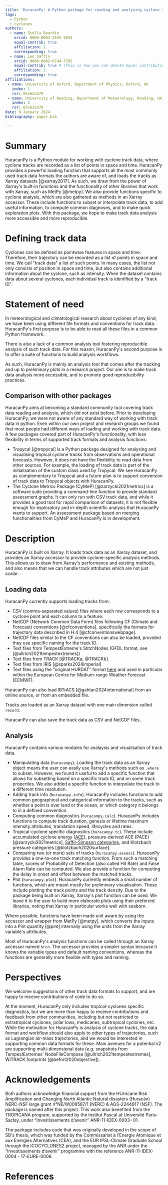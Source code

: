 ```yaml
---
title: 'HuracanPy: A Python package for reading and analysing cyclone tracks'
tags:
  - Python
  - cyclones
authors:
  - name: Stella Bourdin
    orcid: 0000-0003-2635-5654
    equal-contrib: true
    affiliation: 1 
    corresponding: true
  - name: Leo Saffin
    orcid: 0000-0002-6744-7785
    equal-contrib: true # (This is how you can denote equal contributions between multiple authors)
    affiliation: 2
    corresponding: true
affiliations:
 - name: University of Oxford, Department of Physics, Oxford, UK
   index: 1
   ror: 05v62cm79
 - name: University of Reading, Department of Meteorology, Reading, UK # Please adjust
   index: 2
   ror: 05v62cm79
date: 8 January 2024
bibliography: paper.bib

---
```


# Summary

HuracanPy is a Python module for working with cyclone track data, where cyclone tracks are recorded as a list of points in space and time. 
HuracanPy provides a powerful loading function that supports all the most commonly used track data formats the authors are aware of, and loads the tracks as Xarray datasets [@xarray2017].
As such, we draw from the power of Xarray's built-in functions and the functionality of other libraries that work with Xarray, such as MetPy [@metpy]. 
We also provide functions specific to cyclone analysis, which are also gathered as methods in an Xarray accessor. 
These include functions to subset or interpolate track data, to add useful information, to compute common diagnoses, and to make quick exploration plots. 
With this package, we hope to make track data analysis more accessible and more reproducible. 

# Defining track data

Cyclones can be defined as pointwise features in space and time. 
Therefore, their trajectory can be recorded as a list of points in space and time. 
We call "track data" a list of such points. 
In many cases, the list not only consists of position in space and time, but also contains additional information about the cyclone, such as intensity. 
When the dataset contains data about several cyclones, each individual track is identified by a "track ID". 

# Statement of need

In meteorological and climatological research about cyclones of any kind, 
we have been using different file formats and conventions for track data. 
HuracanPy's first purpose is to be able to read all these files in a common Python framework. 

There is also a lack of a common analysis tool fostering reproducible analysis of such track data. 
For this reason, HuracanPy's second purpose is to offer a suite of functions to build analysis workflows. 

As such, HuracanPy is mainly an analysis tool that comes after the tracking and up to preliminary plots in a research project. 
Our aim is to make track data analysis more accessible, and to promote good reproducibility practices. 

## Comparison with other packages
HuracanPy aims at becoming a standard community tool covering track data reading and analysis, which did not exist before.
Prior to developing HuracanPy, we were not aware of any standard way of working with track data in python.
Even within our own project and research groups we found that most people had different ways of loading and working with track data.
A few packages covered part of HuracanPy's functionality, with less flexibility in terms of supported track formats and analysis functions:

* Tropycal [@tropycal] is a Python package designed for analysing and visualising tropical cyclone tracks from observations and operational forecasts. However, it does not have the flexibility to read data from other sources. For example, the loading of track data is part of the initialisation of the custom class used by Tropycal. We see HuracanPy as complementary to Tropycal and a future plan is to support conversion of track data to Tropycal objects with HuracanPy.
* The Cyclone Metrics Package (CyMeP) [@zarzycki2021metrics] is a software suite providing a command-line function to provide standard assessment graphs. It can only run with CSV track data, and while it provides a good tool for rapid comparison of datasets, it is not flexible enough for exploratory and in-depth scientific analysis that HuracanPy wants to support. An assessment package based on merging functionalities from CyMeP and HuracanPy is in development. 

# Description

HuracanPy is built on Xarray. It loads track data as an Xarray dataset, and provides an Xarray accessor to provide cyclone-specific analysis methods. 
This allows us to draw from Xarray's performance and existing methods, and also means that we can handle track attributes which are not just scalar.

## Loading data

HuracanPy currently supports loading tracks from:

* CSV (comma-separated values) files where each row corresponds to a cyclone point and each column to a feature.  
* NetCDF (Network Common Data Form) files following CF (Climate and Forecast) conventions [@cfconventions], specifically the formats for trajectory data described in H.4 [@cfconventionswebpage].
* NetCDF files similar to the CF conventions can also be loaded, provided they use specific naming for the track ID.
* Text files from TempestExtreme's StitchNodes (GFDL format, see [@ullrich2021tempestextremes])
* Text files from TRACK [@TRACKa; @TRACKb]
* Text files from IRIS [@sparks2024imperial]
* Text files using the "original HURDAT" format [here](https://www.aoml.noaa.gov/hrd/data_sub/hurdat.html) and used in particular within the European Centre for Medium-range Weather Forecast (ECMWF).

HuracanPy can also load IBTrACS [@gahtan2024international] from an online source, or from an embedded file. 

Tracks are loaded as an Xarray dataset with one main dimension called `record`. 

HuracanPy can also save the track data as CSV and NetCDF files. 

## Analysis
HuracanPy contains various modules for analaysis and visualisation of track data.
* Manipulating data (`huracanpy`).
    Loading the track data as an Xarray object means the user can easily use Xarray's methods such as `.where` to subset. 
However, we found it useful to add a specific function that allows for subsetting based on a specific track ID, and on some track properties. 
We also added a specific function to interpolate the track to a different time resolution. 
* Adding track info (`huracanpy.info`).
    HuracanPy includes functions to add common geographical and categorical information to the tracks, such as whether a point is over land or the ocean, or which category it belongs to in a defined convention. 
* Computing common diagnostics (`huracanpy.calc`).
    HuracanPy includes functions to compute track duration, genesis or lifetime maximum intensity attributes, translation speed, lifecycles and rates.
* Tropical-cyclone specific diagnostics (`huracanpy.tc`).
    These include accumulated cyclone energy ([ACE](https://en.wikipedia.org/wiki/Accumulated_cyclone_energy)), pressure-derived ACE (PACE) [@zarzycki2021metrics], [Saffir-Simpson categories](https://www.nhc.noaa.gov/aboutsshws.php), and Klotzbach pressure categories [@klotzbach2020surface].
* Comparing two (or more) sets of tracks (`huracanpy.assess`).
    HuracanPy provides a one-to-one track matching function.
    From such a matching table, scores of Probability of Detection (also called Hit Rate) and False Alarm Rate can be computed.
    We also provide a function for computing the delay in onset and offset between the matched tracks.
* Plot (`huracanpy.plot`).
    HuracanPy currently embeds a small number of functions, which are meant mostly for preliminary visualisation.
    These include plotting the track points and the track density.
    Due to the package being built on Xarray, Xarray's plot function can be used.
    We leave it to the user to build more elaborate plots using their preferred libraries, noting that Xarray in particular works well with seaborn. 

Where possible, functions have been made unit aware by using the accessor and wrapper from MetPy [@metpy], which converts the inputs into a Pint quantity [@pint] internally using the units from the Xarray variable's attributes.

Most of HuracanPy's analysis functions can be called through an Xarray accessor named `hrcn`. The accessor provides a simpler syntax because it knows the variable types and default naming conventions, whereas the functions are generally more flexible with types and naming.

# Perspectives

We welcome suggestions of other track data formats to support, and are happy to receive contributions of code to do so. 

At the moment, HuracanPy only includes tropical-cyclones specific diagnostics, but we are more than happy to receive contributions and feedback from other communities, including but not restricted to extratropical cyclones, polar lows, medicanes, subtropical cyclones, etc.
While the motivation for HuracanPy is analysis of cyclone tracks, the data format and workflow should also apply to other types of trajectories, such as Lagrangian air-mass trajectories, and we would be interested in supporting common data formats for these.
Main avenues for a potential v2 are supporting multi-dimensional data (e.g. snapshots from TempestExtremes' NodeFileCompose [@ullrich2021tempestextremes], WiTRACK footprints [@befort2020objective]).


# Acknowledgements

Both authors acknowledge financial support from the HUrricane Risk Amplification and Changing North Atlantic Natural disasters (Huracán) NERC-NSF large grant n°NE/W009587/1 (NERC) & AGS-2244917 (NSF). The package is named after this project.
This work also benefited from the TROPICANA program, supported by the Institut Pascal at Université Paris-Saclay, under “Investissements d’avenir” ANR-11-IDEX-0003- 01.

The package includes code that was originally developed in the scope of SB's thesis, which was funded by the Commissariat à l'Energie Atomique et aux Energies Alternatives (CEA), and the EUR IPSL-Climate Graduate School through the ICOCYCLONES2 project, managed by the ANR under the “Investissements d’avenir” programme with the reference ANR-11-IDEX-0004 - 17-EURE-0006.

# References
